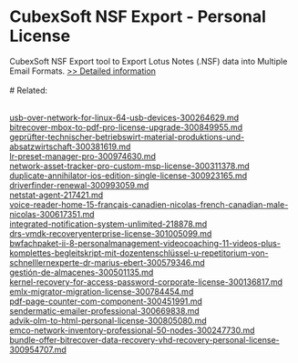 # CubexSoft NSF Export - Personal License
CubexSoft NSF Export tool to Export Lotus Notes (.NSF) data into Multiple Email Formats.
[>> Detailed information](https://secure.shareit.com/shareit/product.html?productid=300799491&affiliateid=200057808)<br/><br/># Related:

<br />[usb-over-network-for-linux-64-usb-devices-300264629.md](https://github.com/downloadplanet/downloadplanet/blob/main/usb-over-network-for-linux-64-usb-devices-300264629.md)<br />[bitrecover-mbox-to-pdf-pro-license-upgrade-300849955.md](https://github.com/downloadplanet/downloadplanet/blob/main/bitrecover-mbox-to-pdf-pro-license-upgrade-300849955.md)<br />[geprüfter-technischer-betriebswirt-material-produktions-und-absatzwirtschaft-300381619.md](https://github.com/downloadplanet/downloadplanet/blob/main/geprüfter-technischer-betriebswirt-material-produktions-und-absatzwirtschaft-300381619.md)<br />[lr-preset-manager-pro-300974630.md](https://github.com/downloadplanet/downloadplanet/blob/main/lr-preset-manager-pro-300974630.md)<br />[network-asset-tracker-pro-custom-msp-license-300311378.md](https://github.com/downloadplanet/downloadplanet/blob/main/network-asset-tracker-pro-custom-msp-license-300311378.md)<br />[duplicate-annihilator-ios-edition-single-license-300923165.md](https://github.com/downloadplanet/downloadplanet/blob/main/duplicate-annihilator-ios-edition-single-license-300923165.md)<br />[driverfinder-renewal-300993059.md](https://github.com/downloadplanet/downloadplanet/blob/main/driverfinder-renewal-300993059.md)<br />[netstat-agent-217421.md](https://github.com/downloadplanet/downloadplanet/blob/main/netstat-agent-217421.md)<br />[voice-reader-home-15-français-canadien-nicolas-french-canadian-male-nicolas-300617351.md](https://github.com/downloadplanet/downloadplanet/blob/main/voice-reader-home-15-français-canadien-nicolas-french-canadian-male-nicolas-300617351.md)<br />[integrated-notification-system-unlimited-218878.md](https://github.com/downloadplanet/downloadplanet/blob/main/integrated-notification-system-unlimited-218878.md)<br />[drs-vmdk-recoveryenterprise-license-301005099.md](https://github.com/downloadplanet/downloadplanet/blob/main/drs-vmdk-recoveryenterprise-license-301005099.md)<br />[bwfachpaket-ii-8-personalmanagement-videocoaching-11-videos-plus-komplettes-begleitskript-mit-dozentenschlüssel-u-repetitorium-von-schnelllernexperte-dr-marius-ebert-300579346.md](https://github.com/downloadplanet/downloadplanet/blob/main/bwfachpaket-ii-8-personalmanagement-videocoaching-11-videos-plus-komplettes-begleitskript-mit-dozentenschlüssel-u-repetitorium-von-schnelllernexperte-dr-marius-ebert-300579346.md)<br />[gestión-de-almacenes-300501135.md](https://github.com/downloadplanet/downloadplanet/blob/main/gestión-de-almacenes-300501135.md)<br />[kernel-recovery-for-access-password-corporate-license-300136817.md](https://github.com/downloadplanet/downloadplanet/blob/main/kernel-recovery-for-access-password-corporate-license-300136817.md)<br />[emlx-migrator-migration-license-300784454.md](https://github.com/downloadplanet/downloadplanet/blob/main/emlx-migrator-migration-license-300784454.md)<br />[pdf-page-counter-com-component-300451991.md](https://github.com/downloadplanet/downloadplanet/blob/main/pdf-page-counter-com-component-300451991.md)<br />[sendermatic-emailer-professional-300669838.md](https://github.com/downloadplanet/downloadplanet/blob/main/sendermatic-emailer-professional-300669838.md)<br />[advik-olm-to-html-personal-license-300805080.md](https://github.com/downloadplanet/downloadplanet/blob/main/advik-olm-to-html-personal-license-300805080.md)<br />[emco-network-inventory-professional-50-nodes-300247730.md](https://github.com/downloadplanet/downloadplanet/blob/main/emco-network-inventory-professional-50-nodes-300247730.md)<br />[bundle-offer-bitrecover-data-recovery-vhd-recovery-personal-license-300954707.md](https://github.com/downloadplanet/downloadplanet/blob/main/bundle-offer-bitrecover-data-recovery-vhd-recovery-personal-license-300954707.md)